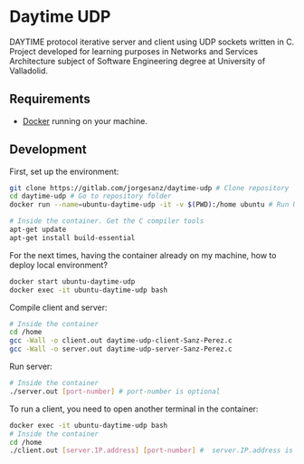 # Daytime UDP
DAYTIME protocol iterative server and client using UDP sockets written in C. Project developed for learning purposes in Networks and Services Architecture subject of Software Engineering degree at University of Valladolid.

## Requirements
- [Docker](https://www.docker.com/) running on your machine.

## Development
First, set up the environment:
```bash
git clone https://gitlab.com/jorgesanz/daytime-udp # Clone repository
cd daytime-udp # Go to repository folder
docker run --name=ubuntu-daytime-udp -it -v $(PWD):/home ubuntu # Run Ubuntu container sharing repository folder

# Inside the container. Get the C compiler tools
apt-get update
apt-get install build-essential
```

For the next times, having the container already on my machine, how to deploy local environment?
```bash
docker start ubuntu-daytime-udp
docker exec -it ubuntu-daytime-udp bash
```

Compile client and server:
```bash
# Inside the container
cd /home
gcc -Wall -o client.out daytime-udp-client-Sanz-Perez.c
gcc -Wall -o server.out daytime-udp-server-Sanz-Perez.c
```

Run server:
```bash
# Inside the container
./server.out [port-number] # port-number is optional
```

To run a client, you need to open another terminal in the container:
```bash
docker exec -it ubuntu-daytime-udp bash
# Inside the container
cd /home
./client.out [server.IP.address] [port-number] #  server.IP.address is mandatory, port-number is optional
```
